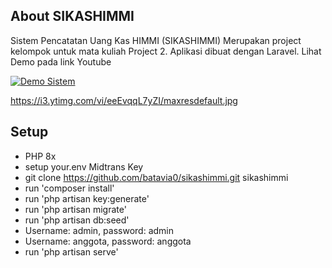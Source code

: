 ## About SIKASHIMMI
Sistem Pencatatan Uang Kas HIMMI (SIKASHIMMI) Merupakan project kelompok untuk mata kuliah Project 2. Aplikasi dibuat dengan Laravel. Lihat Demo pada link Youtube

[![Demo Sistem](https://markdown-videos-api.jorgenkh.no/youtube/eeEvqqL7yZI)](https://youtu.be/eeEvqqL7yZI)


https://i3.ytimg.com/vi/eeEvqqL7yZI/maxresdefault.jpg
## Setup

- PHP 8x
- setup your.env Midtrans Key
- git clone https://github.com/batavia0/sikashimmi.git sikashimmi
- run 'composer install'
- run 'php artisan key:generate'
- run 'php artisan migrate'
- run 'php artisan db:seed'
- Username: admin, password: admin
- Username: anggota, password: anggota
- run 'php artisan serve'